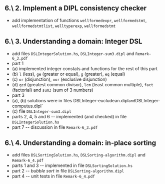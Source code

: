 ## 6.\ 2. Implement a DIPL consistency checker
- add implementation of functions `wellformedexpr`, `wellformedstmt`, `wellformedstmtlist`, `welltyperexp`, `wellformedstmt`

## 6.\ 3. Understanding a domain: Integer DSL
- add files `DSLIntegerSolution.hs`, `DSLInteger-sum3.dipl` and `Remark-6_3.pdf`
- part 1
 - (a) implemented integer constats and functions for the rest of this part
 - (b) `l` (less), `ge` (greater or equal), `g` (greater), `eq` (equal)
 - (c) `or` (disjunction), `xor` (exclusive disjunction)
 - (d) `gcd` (greatest common divisor), `lcm` (least common multiple), `fact` (factorial) and `sum3` (sum of 3 numbers)
- part 3
 - (a), (b) solutions were in files DSLInteger-eucludean.dipl` and `DSLInteger-computus.dipl`
 - (c) file `DSLInteger-sum3.dipl`
- parts 2, 4, 5 and 6 -- implemented (and checked) in file `DSLIntegerSolution.hs`
- part 7 -- discussion in file `Remark-6_3.pdf`

## 6.\ 4. Understanding a domain: in-place sorting
- add files `DSLSortingSolution.hs`, `DSLSorting-algorithm.dipl` and `Remark-6_4.pdf`
- parts 1 and 3 -- implemented in file `DSLSortingSolution.hs`
- part 2 -- _bubble sort_ in file `DSLSorting-algorithm.dipl`
- part 4 -- unit tests in file `Remark-6_4.pdf`

